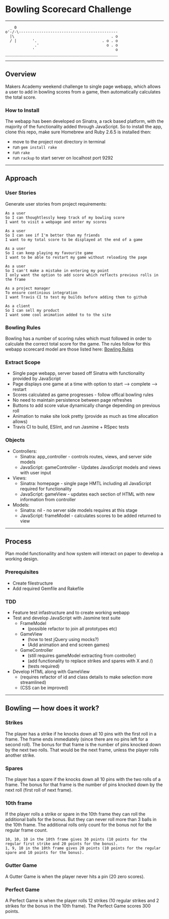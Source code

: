 # Bowling Scorecard Challenge
----------
```
  _ 0
o'-/-\--------------------------------------------
  |\                                           . o
  / |       '.                             . o . o
             .'                              o . o
            '                                    o
__________________________________________________
```
----------
## Overview

Makers Academy weekend challenge to single page webapp, which allows a user to add in bowling scores from a game, then automatically calculates the total score.

### How to Install

The webapp has been developed on Sinatra, a rack based platform, with the majority of the functionality added through JavaScript. So to install the app, clone this repo, make sure Homebrew and Ruby 2.6.5 is installed then:
- move to the project root directory in terminal
- run ``` gem install rake ```
- run ``` rake ```
- run ```rackup``` to start server on localhost port 9292

----------
## Approach

### User Stories

Generate user stories from project requirements:
```
As a user
So I can thoughtlessly keep track of my bowling score
I want to visit a webpage and enter my scores
```
```
As a user
So I can see if I'm better than my friends
I want to my total score to be displayed at the end of a game
```
```
As a user
So I can keep playing my favourite game
I want to be able to restart my game without reloading the page
```
```
As a user
So I can't make a mistake in entering my point
I only want the option to add score which reflects previous rolls in the frame
```
```
As a project manager
To ensure continious integration
I want Travis CI to test my builds before adding them to github
```
```
As a client
So I can sell my product
I want some cool animation added to to the site
```

### Bowling Rules

Bowling has a number of scoring rules which must followed in order to calculate the correct total score for the game. The rules follow for this webapp scorecard model are those listed here: [Bowling Rules](https://www.liveabout.com/bowling-scoring-420895)

### Extract Scope
- Single page webapp, server based off Sinatra with functionality provided by JavaScript
- Page displays one game at a time with option to start --> complete --> restart
- Scores calculated as game progresses - follow offical bowling rules
- No need to maintain persistence between page refreshes
- Buttons to add score value dynamically change depending on previous roll
- Animation to make site look pretty (provide as much as time allocation allows)
- Travis CI to build, ESlint, and run Jasmine + RSpec tests

### Objects
- Controllers:
  - Sinatra: app_controller - controls routes, views, and server side models
  - JavaScript: gameController - Updates JavaScript models and views with user input
- Views:
  - Sinatra: homepage - single page HMTL including all JavaScript required for functionality
  - JavaScript: gameView - updates each section of HTML with new information from controller
- Models:
  - Sinatra: nil - no server side models requires at this stage
  - JavaScript: frameModel - calculates scores to be added returned to view

<!-- refactor system to extract gameModel from gameController -->

----------
## Process

Plan model functionaility and how system will interact on paper to develop a working design.

### Prerequisites
- Create filestructure
- Add required Gemfile and Rakefile

### TDD
- Feature test infastructure and to create working webapp
- Test and develop JavaScript with Jasmine test suite
  - FrameModel
    - (possible refactor to join all prototypes etc)
  - GameView
    - (how to test jQuery using mocks?)
    - (Add animation and end screen games)
  - GameController
    - (still requires gameModel extracting from controller)
    - (add functionality to replace strikes and spares with X and /)
    - (tests required)
- Develop HTML along with GameView
  - (requires refactor of id and class details to make selection more streamlined)
  - (CSS can be improved)








----------
## Bowling — how does it work?

### Strikes

The player has a strike if he knocks down all 10 pins with the first roll in a frame. The frame ends immediately (since there are no pins left for a second roll). The bonus for that frame is the number of pins knocked down by the next two rolls. That would be the next frame, unless the player rolls another strike.

### Spares

The player has a spare if the knocks down all 10 pins with the two rolls of a frame. The bonus for that frame is the number of pins knocked down by the next roll (first roll of next frame).

### 10th frame

If the player rolls a strike or spare in the 10th frame they can roll the additional balls for the bonus. But they can never roll more than 3 balls in the 10th frame. The additional rolls only count for the bonus not for the regular frame count.

    10, 10, 10 in the 10th frame gives 30 points (10 points for the regular first strike and 20 points for the bonus).
    1, 9, 10 in the 10th frame gives 20 points (10 points for the regular spare and 10 points for the bonus).

### Gutter Game

A Gutter Game is when the player never hits a pin (20 zero scores).

### Perfect Game

A Perfect Game is when the player rolls 12 strikes (10 regular strikes and 2 strikes for the bonus in the 10th frame). The Perfect Game scores 300 points.
